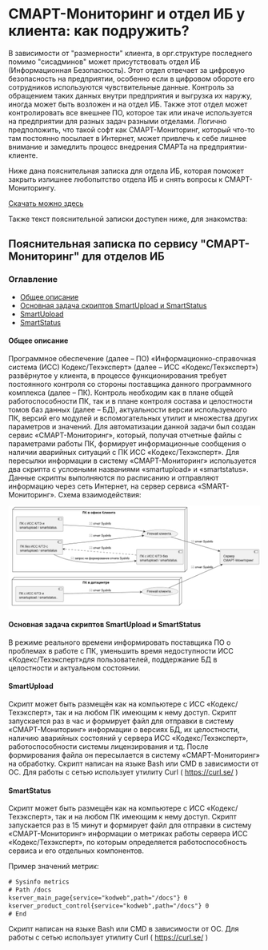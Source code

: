 # СМАРТ-Мониторинг и отдел ИБ у клиента: как подружить?

В зависимости от "размерности" клиента, в орг.структуре последнего помимо "сисадминов" может присутствовать отдел ИБ 
(Информационная Безопасность).
Этот отдел отвечает за цифровую безопасность на предприятии, особенно если в цифровом обороте его сотрудников используются
чувствительные данные. Контроль за обращением таких данных внутри предприятия и выгрузка их наружу, иногда может быть 
возложен и на отдел ИБ.
Также этот отдел может контролировать все внешнее ПО, которое так или иначе используется на предприятии для разных задач
разными отделами.
Логично предположить, что такой софт как СМАРТ-Мониторинг, который что-то там постоянно посылает в Интернет, может привлечь
к себе лишнее внимание и замедлить процесс внедрения СМАРТа на предприятии-клиенте.

Ниже дана пояснительная записка для отдела ИБ, которая поможет закрыть излишнее любопытство отдела ИБ и снять вопросы к
СМАРТ-Мониторингу.

[Скачать можно здесь](https://disk.yandex.ru/i/dHJfoHoG59UU9Q)

Также текст пояснительной записки доступен ниже, для знакомства:

## Пояснительная записка по сервису "СМАРТ-Мониторинг" для отделов ИБ

### Оглавление

- [Общее описание](/docs/090-smartupload-smartstatus-client-cybersecurity.md#общее-описание)
- [Основная задача скриптов SmartUpload и SmartStatus](/docs/090-smartupload-smartstatus-client-cybersecurity.md#основная-задача-скриптов-smartupload-и-smartstatus)
- [SmartUpload](/docs/090-smartupload-smartstatus-client-cybersecurity.md#smartupload)
- [SmartStatus](/docs/090-smartupload-smartstatus-client-cybersecurity.md#smartstatus)


#### Общее описание

Программное обеспечение (далее – ПО) «Информационно-справочная система (ИСС) Кодекс/Техэксперт» (далее – ИСС «Кодекс/Техэксперт») 
развёрнутое у клиента, в процессе функционирования требует постоянного контроля со стороны поставщика данного программного 
комплекса (далее – ПК). Контроль необходим как в плане общей работоспособности ПК, так и в плане контроля состава и 
целостности томов баз данных (далее – БД), актуальности версии используемого ПК, версий его модулей и вспомогательных утилит 
и множества других параметров и значений. Для автоматизации данной задачи был создан сервис «СМАРТ-Мониторинг», который, 
получая отчетные файлы с параметрами работы ПК, формирует информационные сообщения о наличии аварийных ситуаций с ПК ИСС 
«Кодекс/Техэксперт». Для пересылки информации в систему «СМАРТ-Мониторинг» используется два скрипта с условными названиями 
«smartupload» и «smartstatus». Данные скрипты выполняются по расписанию и отправляют информацию через сеть Интернет, на 
сервер сервиса «SMART-Мониторинг». Схема взаимодействия:


<div hidden>
``` plantuml
@startuml firstDiagram
left to right direction
node "ПК в офисе Клиента" {
    [ПК с ИСС К/ТЭ и\nsmartupload / smartstatus.] --> (Firewall клиента.): 🖂 отчет SysInfo
    [ПК с ИСС К/ТЭ без\nsmartupload / smartstatus.] ..> [ПК без ИСС К/ТЭ с\nsmartupload / smartstatus]: 🖂 отчет SysInfo
    [ПК без ИСС К/ТЭ с\nsmartupload / smartstatus] --> [ПК с ИСС К/ТЭ без\nsmartupload / smartstatus.]: 🖂 запрос на формирование отчета SysInfo
    [ПК без ИСС К/ТЭ с\nsmartupload / smartstatus] --> (Firewall клиента.): 🖂 отчет SysInfo
}
node "ПК в датацентре" {
    [ПК с ИСС К/ТЭ и\nsmartupload / smartstatus..] --> (Firewall клиента..): 🖂 отчет SysInfo
}
[Сервер\nСМАРТ-Мониторинг] <-up- (Firewall клиента.): 🖂 отчет SysInfo
[Сервер\nСМАРТ-Мониторинг] <-up- (Firewall клиента..): 🖂 отчет SysInfo
@enduml
```
</div>

![Схема взаимодействия](/docs/img/plantuml/firstDiagram.png)

#### Основная задача скриптов SmartUpload и SmartStatus

В режиме реального времени информировать поставщика ПО о проблемах в работе с ПК, уменьшить время недоступности 
ИСС «Кодекс/Техэксперт»для пользователей, поддержание БД в целостности и актуальном состоянии.

#### SmartUpload

Скрипт может быть размещён как на компьютере с ИСС «Кодекс/Техэксперт», так и на любом ПК имеющим к нему доступ. 
Скрипт запускается раз в час и формирует файл для отправки в систему «СМАРТ-Мониторинг» информации о версиях БД, 
их целостности, наличию аварийных состояний у сервера ИСС «Кодекс/Техэксперт», работоспособности системы 
лицензирования и тд. 
После формирования файла он пересылается в систему «СМАРТ-Мониторинг» на обработку. 
Скрипт написан на языке Bash или CMD в зависимости от ОС. Для работы с сетью использует утилиту Curl ( https://curl.se/ )

#### SmartStatus

Скрипт может быть размещён как на компьютере с ИСС «Кодекс/Техэксперт», так и на любом ПК имеющим к нему доступ. 
Скрипт запускается раз в 15 минут и формирует файл для отправки в систему «СМАРТ-Мониторинг» информации о метриках 
работы сервера ИСС «Кодекс/Техэксперт», по которым определяется работоспособность сервиса и его отдельных компонентов.

Пример значений метрик:
```
# Sysinfo metrics
# Path /docs
kserver_main_page{service="kodweb",path="/docs"} 0
kserver_product_control{service="kodweb",path="/docs"} 0
# End
```
Скрипт написан на языке Bash или CMD в зависимости от ОС. Для работы с сетью использует утилиту Curl ( https://curl.se/ )


